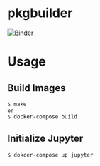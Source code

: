 # pkgbuilder

[![Binder](https://mybinder.org/badge_logo.svg)](https://mybinder.org/v2/gh/terasakisatoshi/pkgbuilder/HEAD)

# Usage

## Build Images

```console
$ make
or 
$ docker-compose build
```

## Initialize Jupyter

```console
$ dokcer-compose up jupyter
```
